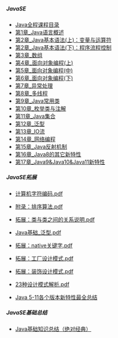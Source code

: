 ##### JavaSE

- <a href="https://qq483942.github.io/JavaSE尚硅谷_宋红康/尚硅谷_宋红康_Java全程课程目录.pdf" target="_blank">Java全程课程目录</a>
- <a href="https://qq483942.github.io/JavaSE尚硅谷_宋红康/尚硅谷_宋红康_第1章_Java语言概述.pdf" target="_blank">第1章_Java语言概述</a>
- <a href="https://qq483942.github.io/JavaSE尚硅谷_宋红康/尚硅谷_宋红康_第2章_Java基本语法(上)：变量与运算符.pdf" target="_blank">第2章_Java基本语法(上)：变量与运算符</a>
- <a href="https://qq483942.github.io/JavaSE尚硅谷_宋红康/尚硅谷_宋红康_第2章_Java基本语法(下)：程序流程控制.pdf" target="_blank">第2章_Java基本语法(下)：程序流程控制</a>
- <a href="https://qq483942.github.io/JavaSE尚硅谷_宋红康/尚硅谷_宋红康_第3章_数组.pdf" target="_blank">第3章_数组</a>
- <a href="https://qq483942.github.io/JavaSE尚硅谷_宋红康/尚硅谷_宋红康_第4章_面向对象编程(上).pdf" target="_blank">第4章_面向对象编程(上)</a>
- <a href="https://qq483942.github.io/JavaSE尚硅谷_宋红康/尚硅谷_宋红康_第5章_面向对象编程(中).pdf" target="_blank">第5章_面向对象编程(中)</a>
- <a href="https://qq483942.github.io/JavaSE尚硅谷_宋红康/尚硅谷_宋红康_第6章_面向对象编程(下).pdf" target="_blank">第6章_面向对象编程(下)</a>
- <a href="https://qq483942.github.io/JavaSE尚硅谷_宋红康/尚硅谷_宋红康_第7章_异常处理.pdf" target="_blank">第7章_异常处理</a>
- <a href="https://qq483942.github.io/JavaSE尚硅谷_宋红康/尚硅谷_宋红康_第8章_多线程.pdf" target="_blank">第8章_多线程</a>
- <a href="https://qq483942.github.io/JavaSE尚硅谷_宋红康/尚硅谷_宋红康_第9章_Java常用类.pdf" target="_blank">第9章_Java常用类</a>
- <a href="https://qq483942.github.io/JavaSE尚硅谷_宋红康/尚硅谷_宋红康_第10章_枚举类与注解.pdf" target="_blank">第10章_枚举类与注解</a>
- <a href="https://qq483942.github.io/JavaSE尚硅谷_宋红康/尚硅谷_宋红康_第11章_Java集合.pdf" target="_blank">第11章_Java集合</a>
- <a href="https://qq483942.github.io/JavaSE尚硅谷_宋红康/尚硅谷_宋红康_第12章_泛型.pdf" target="_blank">第12章_泛型</a>
- <a href="https://qq483942.github.io/JavaSE尚硅谷_宋红康/尚硅谷_宋红康_第13章_IO流.pdf" target="_blank">第13章_IO流</a>
- <a href="https://qq483942.github.io/JavaSE尚硅谷_宋红康/尚硅谷_宋红康_第14章_网络编程.pdf" target="_blank">第14章_网络编程</a>
- <a href="https://qq483942.github.io/JavaSE尚硅谷_宋红康/尚硅谷_宋红康_第15章_Java反射机制.pdf" target="_blank">第15章_Java反射机制</a>
- <a href="https://qq483942.github.io/JavaSE尚硅谷_宋红康/尚硅谷_宋红康_第16章_Java8的其它新特性.pdf" target="_blank">第16章_Java8的其它新特性</a>
- <a href="https://qq483942.github.io/JavaSE尚硅谷_宋红康/尚硅谷_宋红康_第17章_Java9&Java10&Java11新特性.pdf" target="_blank">第17章_Java9&Java10&Java11新特性</a>

##### JavaSE拓展

- <a href="https://qq483942.github.io/JavaSE拓展/尚硅谷_宋红康_计算机字符编码.pdf" target="_blank">计算机字符编码.pdf</a>
- <a href="https://qq483942.github.io/JavaSE拓展/附录：尚硅谷_宋红康_排序算法.pdf" target="_blank">附录：排序算法.pdf</a>

- <a href="https://qq483942.github.io/JavaSE拓展/拓展：类与类之间的关系说明.pdf" target="_blank">拓展：类与类之间的关系说明.pdf</a>

- <a href="https://qq483942.github.io/JavaSE拓展/尚硅谷_宋红康_Java基础_泛型.pdf" target="_blank">Java基础_泛型.pdf</a>

- <a href="https://qq483942.github.io/JavaSE拓展/拓展：native关键字.pdf" target="_blank">拓展：native关键字.pdf</a>

- <a href="https://qq483942.github.io/JavaSE拓展/拓展：工厂设计模式.pdf" target="_blank">拓展：工厂设计模式.pdf</a>

- <a href="https://qq483942.github.io/JavaSE拓展/拓展：装饰设计模式.pdf" target="_blank">拓展：装饰设计模式.pdf</a>

- <a href="https://qq483942.github.io/JavaSE拓展/尚硅谷_宋红康_Java 之23种设计模式解析.pdf" target="_blank">23种设计模式解析.pdf</a>

- <a href="https://qq483942.github.io/JavaSE拓展/尚硅谷_宋红康_Java 5-11各个版本新特性最全总结.pdf" target="_blank">Java 5-11各个版本新特性最全总结</a>

##### JavaSE基础总结

- <a href="https://qq483942.github.io/JavaSE总结/Java基础知识总结（绝对经典）.docx" target="_blank">Java基础知识总结（绝对经典）</a>

